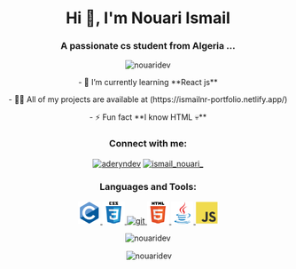 <h1 align="center">Hi 👋, I'm Nouari Ismail</h1>
<h3 align="center">A passionate cs student from Algeria ...</h3>

<p align="center"> <img src="https://komarev.com/ghpvc/?username=nouaridev&label=Profile%20views&color=0e75b6&style=flat" alt="nouaridev" /> </p>



<p align="center">- 🌱 I’m currently learning **React js** </p>

<p align="center">- 👨‍💻 All of my projects are available at (https://ismailnr-portfolio.netlify.app/) </p>

<p align="center">- ⚡ Fun fact **I know HTML 💀** </p>

<h3 align="center">Connect with me:</h3>
<p align="center">
<a href="https://fb.com/aderyndev" target="blank"><img align="center" src="https://raw.githubusercontent.com/rahuldkjain/github-profile-readme-generator/master/src/images/icons/Social/facebook.svg" alt="aderyndev" height="30" width="40" /></a>
<a href="https://instagram.com/ismail_nouari_" target="blank"><img align="center" src="https://raw.githubusercontent.com/rahuldkjain/github-profile-readme-generator/master/src/images/icons/Social/instagram.svg" alt="ismail_nouari_" height="30" width="40" /></a>
</p>

<h3 align="center">Languages and Tools:</h3>
<p align="center"> <a href="https://www.cprogramming.com/" target="_blank" rel="noreferrer"> <img src="https://raw.githubusercontent.com/devicons/devicon/master/icons/c/c-original.svg" alt="c" width="40" height="40"/> </a> <a href="https://www.w3schools.com/css/" target="_blank" rel="noreferrer"> <img src="https://raw.githubusercontent.com/devicons/devicon/master/icons/css3/css3-original-wordmark.svg" alt="css3" width="40" height="40"/> </a> <a href="https://git-scm.com/" target="_blank" rel="noreferrer"> <img src="https://www.vectorlogo.zone/logos/git-scm/git-scm-icon.svg" alt="git" width="40" height="40"/> </a> <a href="https://www.w3.org/html/" target="_blank" rel="noreferrer"> <img src="https://raw.githubusercontent.com/devicons/devicon/master/icons/html5/html5-original-wordmark.svg" alt="html5" width="40" height="40"/> </a> <a href="https://www.java.com" target="_blank" rel="noreferrer"> <img src="https://raw.githubusercontent.com/devicons/devicon/master/icons/java/java-original.svg" alt="java" width="40" height="40"/> </a> <a href="https://developer.mozilla.org/en-US/docs/Web/JavaScript" target="_blank" rel="noreferrer"> <img src="https://raw.githubusercontent.com/devicons/devicon/master/icons/javascript/javascript-original.svg" alt="javascript" width="40" height="40"/> </a> </p>

<p align="center"> <img src="IMG_7361.JPG" alt="nouaridev" /> </p>



<p align="center">&nbsp;<img align="center" src="https://github-readme-stats.vercel.app/api?username=nouaridev&show_icons=true&locale=en" alt="nouaridev" /></p>


